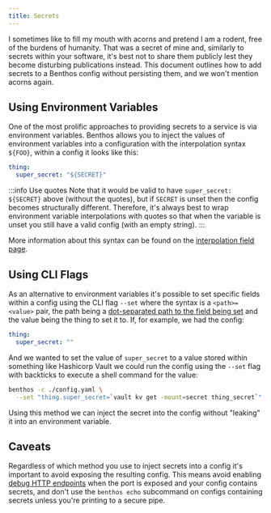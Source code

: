 ```yaml
---
title: Secrets
---
```


I sometimes like to fill my mouth with acorns and pretend I am a rodent, free of the burdens of humanity. That was a secret of mine and, similarly to secrets within your software, it's best not to share them publicly lest they become disturbing publications instead. This document outlines how to add secrets to a Benthos config without persisting them, and we won't mention acorns again.

## Using Environment Variables

One of the most prolific approaches to providing secrets to a service is via environment variables. Benthos allows you to inject the values of environment variables into a configuration with the interpolation syntax `${FOO}`, within a config it looks like this:

```yml
thing:
  super_secret: "${SECRET}"
```

:::info Use quotes
Note that it would be valid to have `super_secret: ${SECRET}` above (without the quotes), but if `SECRET` is unset then the config becomes structurally different. Therefore, it's always best to wrap environment variable interpolations with quotes so that when the variable is unset you still have a valid config (with an empty string).
:::

More information about this syntax can be found on the [interpolation field page][interpolation].

## Using CLI Flags

As an alternative to environment variables it's possible to set specific fields within a config using the CLI flag `--set` where the syntax is a `<path>=<value>` pair, the path being a [dot-separated path to the field being set][field_paths] and the value being the thing to set it to. If, for example, we had the config:

```yml
thing:
  super_secret: ""
```

And we wanted to set the value of `super_secret` to a value stored within something like Hashicorp Vault we could run the config using the `--set` flag with backticks to execute a shell command for the value:

```sh
benthos -c ./config.yaml \
  --set "thing.super_secret=`vault kv get -mount=secret thing_secret`"
```

Using this method we can inject the secret into the config without "leaking" it into an environment variable.

## Caveats

Regardless of which method you use to inject secrets into a config it's important to avoid exposing the resulting config. This means avoid enabling [debug HTTP endpoints][http.debug] when the port is exposed and your config contains secrets, and don't use the `benthos echo` subcommand on configs containing secrets unless you're printing to a secure pipe.

[interpolation]: /docs/configuration/interpolation
[field_paths]: /docs/configuration/field_paths
[http.debug]: /docs/components/http/about#debug-endpoints

